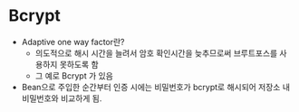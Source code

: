 # Bcrypt
- Adaptive one way factor란?
    - 의도적으로 해시 시간을 늘려서 암호 확인시간을 늦추므로써 브루트포스를 사용하지 못하도록 함
    - 그 예로 Bcrypt 가 있음
- Bean으로 주입한 순간부터 인증 시에는 비밀번호가 bcrypt로 해시되어 저장소 내 비밀번호와 비교하게 됨.